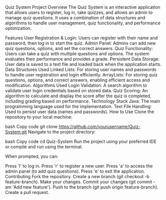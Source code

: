 Quiz System Project
Overview
The Quiz System is an interactive application that allows users to register, log in, take quizzes, and allows an admin to manage quiz questions. It uses a combination of data structures and algorithms to handle user management, quiz functionality, and performance optimization.

Features
User Registration & Login: Users can register with their name and password, then log in to start the quiz.
Admin Panel: Admins can add new quiz questions, options, and set the correct answers.
Quiz Functionality: Users can take a quiz with multiple questions and options. The system evaluates their performance and provides a grade.
Persistent Data Storage: User data is saved to a text file and loaded back when the application starts.
Data Structures Used
Linked Lists: For storing user names and passwords to handle user registration and login efficiently.
ArrayLists: For storing quiz questions, options, and correct answers, enabling efficient access and modification.
Algorithms Used
Login Validation: A search algorithm to validate user login credentials based on stored data.
Quiz Scoring: An algorithm to calculate and display the score after the quiz is completed, including grading based on performance.
Technology Stack
Java: The main programming language used for the implementation.
Text File Handling: Used to persist user data (names and passwords).
How to Use
Clone the repository to your local machine:

bash
Copy code
git clone https://github.com/yourusername/Quiz-System.git
Navigate to the project directory:

bash
Copy code
cd Quiz-System
Run the project using your preferred IDE or compile and run using the terminal.

When prompted, you can:

Press 'l' to log in.
Press 'r' to register a new user.
Press 'a' to access the admin panel (to add quiz questions).
Press 'e' to exit the application.
Contributing
Fork the repository.
Create a new branch (git checkout -b feature-branch).
Make your changes.
Commit your changes (git commit -am 'Add new feature').
Push to the branch (git push origin feature-branch).
Create a pull request.
